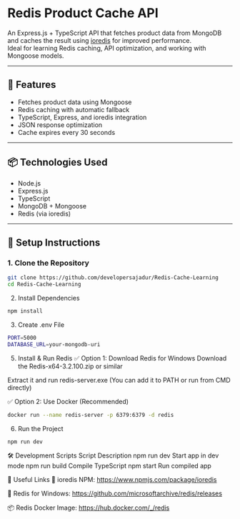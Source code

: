 # Redis Product Cache API

An Express.js + TypeScript API that fetches product data from MongoDB and caches the result using [ioredis](https://www.npmjs.com/package/ioredis) for improved performance.  
Ideal for learning Redis caching, API optimization, and working with Mongoose models.

---

## 🚀 Features

- Fetches product data using Mongoose
- Redis caching with automatic fallback
- TypeScript, Express, and ioredis integration
- JSON response optimization
- Cache expires every 30 seconds

---

## 📦 Technologies Used

- Node.js
- Express.js
- TypeScript
- MongoDB + Mongoose
- Redis (via ioredis)

---

## 📂 Setup Instructions

### 1. Clone the Repository

```bash
git clone https://github.com/developersajadur/Redis-Cache-Learning
cd Redis-Cache-Learning
```

2. Install Dependencies
```bash
npm install
```
3. Create .env File
```bash
PORT=5000
DATABASE_URL=your-mongodb-uri
```

5. Install & Run Redis
✅ Option 1: Download Redis for Windows
Download the Redis-x64-3.2.100.zip or similar

Extract it and run redis-server.exe
(You can add it to PATH or run from CMD directly)

✅ Option 2: Use Docker (Recommended)
```bash
docker run --name redis-server -p 6379:6379 -d redis
```
6. Run the Project
 ```bash
npm run dev
```
🛠 Development Scripts
Script	Description
npm run dev	Start app in dev mode
npm run build	Compile TypeScript
npm start	Run compiled app

🔗 Useful Links
📘 ioredis NPM: https://www.npmjs.com/package/ioredis

🧱 Redis for Windows: https://github.com/microsoftarchive/redis/releases

📦 Redis Docker Image: https://hub.docker.com/_/redis
